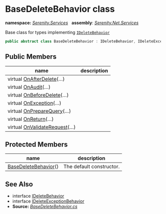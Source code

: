 # BaseDeleteBehavior class
**namespace:** *[Serenity.Services](../README.md#serenity.services-namespace)*   **assembly**: *[Serenity.Net.Services](../README.md)*

Base class for types implementing [`IDeleteBehavior`](IDeleteBehavior.md)

```csharp
public abstract class BaseDeleteBehavior : IDeleteBehavior, IDeleteExceptionBehavior
```

## Public Members

| name | description |
| --- | --- |
| virtual [OnAfterDelete](BaseDeleteBehavior/OnAfterDelete.md)(…) |  |
| virtual [OnAudit](BaseDeleteBehavior/OnAudit.md)(…) |  |
| virtual [OnBeforeDelete](BaseDeleteBehavior/OnBeforeDelete.md)(…) |  |
| virtual [OnException](BaseDeleteBehavior/OnException.md)(…) |  |
| virtual [OnPrepareQuery](BaseDeleteBehavior/OnPrepareQuery.md)(…) |  |
| virtual [OnReturn](BaseDeleteBehavior/OnReturn.md)(…) |  |
| virtual [OnValidateRequest](BaseDeleteBehavior/OnValidateRequest.md)(…) |  |

## Protected Members

| name | description |
| --- | --- |
| [BaseDeleteBehavior](BaseDeleteBehavior/BaseDeleteBehavior.md)() | The default constructor. |

## See Also

* interface [IDeleteBehavior](IDeleteBehavior.md)
* interface [IDeleteExceptionBehavior](IDeleteExceptionBehavior.md)
* **Source:** *[BaseDeleteBehavior.cs](https://github.com/serenity-is/Serenity/blob/master/src/Serenity.Net.Services/RequestHandlers/Delete/BaseDeleteBehavior.cs)*